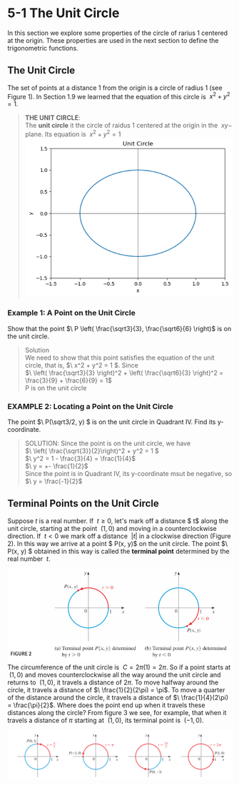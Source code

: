 # 5-1 The Unit Circle

In this section we explore some properties of the circle of rarius 1 centered at the origin. These properties are used in the next section to define the trigonometric functions.

## The Unit Circle

The set of points at a distance 1 from the origin is a circle of radius 1 (see Figure 1). In Section 1.9 we learned that the equation of this circle is $\ x^2 + y^2 = 1$.

> **THE UNIT CIRCLE**: <br> The **unit circle** it the circle of raidus 1 centered at the origin in the $\ xy-$ plane. Its equation is $\ x^2 + y^2 = 1$
![](image/5-1/Unit-Circle.png)

### Example 1: A Point on the Unit Circle

Show that the point $\ P \left( \frac{\sqrt3}{3}, \frac{\sqrt6}{6} \right)$ is on the unit circle.

> Solution <br>
We need to show that this point satisfies the equation of the unit circle, that is, $\ x^2 + y^2 = 1 $. Since <br>
$\ \left( \frac{\sqrt3}{3} \right)^2 + \left( \frac{\sqrt6}{3} \right)^2 = \frac{3}{9} + \frac{6}{9} = 1$ <br>
P is on the unit circle

### EXAMPLE 2: Locating a Point on the Unit Circle

The point $\ P(\sqrt3/2, y) $ is on the unit circle in Quadrant IV. Find its y-coordinate.

> SOLUTION: Since the point is on the unit circle, we have <br>
$\ \left( \frac{\sqrt{3}}{2}\right)^2 + y^2 = 1 $ <br>
$\ y^2 = 1 - \frac{3}{4} = \frac{1}{4}$<br>
$\ y = +- \frac{1}{2}$<br>
Since the point is in Quadrant IV, its y-coordinate msut be negative, so $\ y = \frac{-1}{2}$

## Terminal Points on the Unit Circle

Suppose $t$  is a real number. If $\ t \geq 0$, let's mark off a distance $ t$ along the unit circle, starting at the point $\ (1, 0)$ and moving in a counterclockwise direction. If $\ t < 0$ we mark off a distance $\ \lvert t \rvert$ in a clockwise direction (Figure 2). In this way we arrive at a point $ P(x, y)$ on the unit circle. The point $\ P(x, y) $ obtained in this way is called the **terminal point** determined by the real number $\ t$.


![alt text](image/5-1/2.png)
The circumference of the unit circle is $\ C = 2\pi (1) = 2\pi$. So if a point starts at $\ (1, 0)$ and moves counterclockwise all the way around the unit circle and returns to $\ (1, 0)$, it travels a distance of $2\pi$. To move halfway around the circle, it travels a distance of $\ \frac{1}{2}(2\pi) = \pi$. To move a quarter of the distance around the circle, it travels a distance of $\ \frac{1}{4}(2\pi) = \frac{\pi}{2}$. Where does the point end up when it travels these distances along the circle? From figure 3 we see, for example, that when it travels a distance of $\pi$ starting at $\ (1, 0)$, its terminal point is $\ (-1,0)$.

![alt text](image/5-1/3.png)
